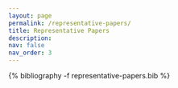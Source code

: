 ```yaml
---
layout: page
permalink: /representative-papers/
title: Representative Papers
description: 
nav: false
nav_order: 3
---
```

<!-- _pages/publications.md -->
<div class="publications">

{% bibliography -f representative-papers.bib %}

</div>
